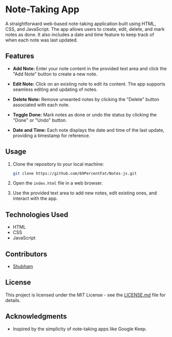

# Note-Taking App

A straightforward web-based note-taking application built using HTML, CSS, and JavaScript. The app allows users to create, edit, delete, and mark notes as done. It also includes a date and time feature to keep track of when each note was last updated.

## Features

- **Add Note:** Enter your note content in the provided text area and click the "Add Note" button to create a new note.

- **Edit Note:** Click on an existing note to edit its content. The app supports seamless editing and updating of notes.

- **Delete Note:** Remove unwanted notes by clicking the "Delete" button associated with each note.

- **Toggle Done:** Mark notes as done or undo the status by clicking the "Done" or "Undo" button.

- **Date and Time:** Each note displays the date and time of the last update, providing a timestamp for reference.

## Usage

1. Clone the repository to your local machine:

   ```bash
   git clone https://github.com/69PercentFat/Notes-js.git
   ```

2. Open the `index.html` file in a web browser.

3. Use the provided text area to add new notes, edit existing ones, and interact with the app.

## Technologies Used

- HTML
- CSS
- JavaScript

## Contributors

- [Shubham](https://github.com/69PercenFat)

## License

This project is licensed under the MIT License - see the [LICENSE.md](LICENSE) file for details.

## Acknowledgments

- Inspired by the simplicity of note-taking apps like Google Keep.

